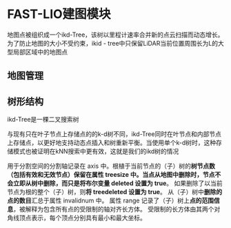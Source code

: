 # FAST-LIO建图模块

地图点被组织成一个ikd-Tree，该树以里程计速率合并新的点云扫描而动态增长。为了防止地图的大小不受约束，ikid - tree中只保留LiDAR当前位置周围长为L的大型局部区域中的地图点

## 地图管理



## 树形结构

ikd-Tree是一棵二叉搜索树	



与现有只在叶子节点上存储点的的k-d树不同，ikd-Tree同时在叶节点和内部节点上存储点，以更好地支持动态点插入和树重新平衡。当使用单个k-d树时，这种存储模式也被证明在kNN搜索中更有效，这就是我们的ikd树的情况

用于分割空间的分割轴记录在 axis 中。根植于当前节点的（子）树的**树节点数（包括有效和无效节点）**保留在属性 treesize 中。当点从地图中删除时，节点不会立即从树中删除，而只是将**布尔变量 deleted 设置为 true**。 如果删除了以当前节点为根的整个（子）树，则**将 treedeleted 设置为 true**。 从（子）树中**删除的点的数目**汇总于属性 invalidnum 中。 属性 range 记录了（子）树上**点的范围信息**，被解释为包含所有点的受限制的轴对齐长方体。 受限制的长方体由其两个对角线顶点表示，每个顶点分别具有最小和最大坐标。
